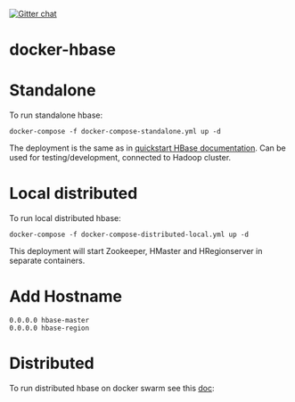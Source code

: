 [![Gitter chat](https://badges.gitter.im/gitterHQ/gitter.png)](https://gitter.im/big-data-europe/Lobby)

# docker-hbase

# Standalone
To run standalone hbase:
```
docker-compose -f docker-compose-standalone.yml up -d
```
The deployment is the same as in [quickstart HBase documentation](https://hbase.apache.org/book.html#quickstart).
Can be used for testing/development, connected to Hadoop cluster.

# Local distributed
To run local distributed hbase:
```
docker-compose -f docker-compose-distributed-local.yml up -d
```

This deployment will start Zookeeper, HMaster and HRegionserver in separate containers.

# Add Hostname

```
0.0.0.0 hbase-master
0.0.0.0 hbase-region
```

# Distributed
To run distributed hbase on docker swarm see this [doc](./distributed/README.md):
